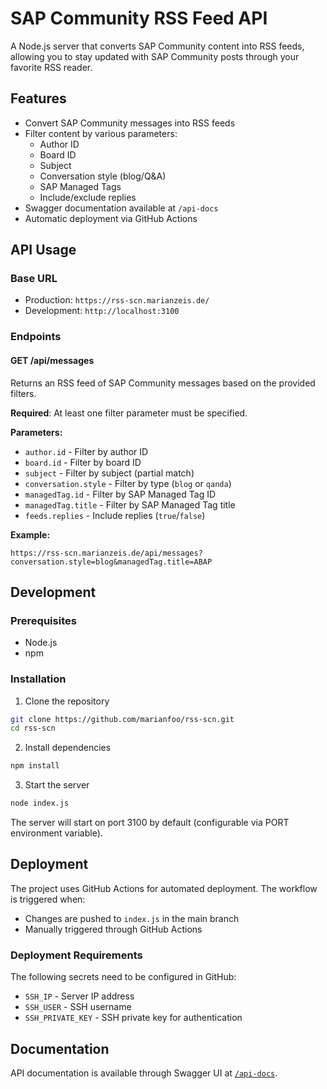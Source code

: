 # SAP Community RSS Feed API

A Node.js server that converts SAP Community content into RSS feeds, allowing you to stay updated with SAP Community posts through your favorite RSS reader.

## Features

- Convert SAP Community messages into RSS feeds
- Filter content by various parameters:
  - Author ID
  - Board ID
  - Subject
  - Conversation style (blog/Q&A)
  - SAP Managed Tags
  - Include/exclude replies
- Swagger documentation available at `/api-docs`
- Automatic deployment via GitHub Actions

## API Usage

### Base URL
- Production: `https://rss-scn.marianzeis.de/`
- Development: `http://localhost:3100`

### Endpoints

#### GET /api/messages

Returns an RSS feed of SAP Community messages based on the provided filters.

**Required**: At least one filter parameter must be specified.

**Parameters:**
- `author.id` - Filter by author ID
- `board.id` - Filter by board ID
- `subject` - Filter by subject (partial match)
- `conversation.style` - Filter by type (`blog` or `qanda`)
- `managedTag.id` - Filter by SAP Managed Tag ID
- `managedTag.title` - Filter by SAP Managed Tag title
- `feeds.replies` - Include replies (`true`/`false`)

**Example:**
```
https://rss-scn.marianzeis.de/api/messages?conversation.style=blog&managedTag.title=ABAP
```

## Development

### Prerequisites
- Node.js
- npm

### Installation

1. Clone the repository

```bash
git clone https://github.com/marianfoo/rss-scn.git
cd rss-scn
```

2. Install dependencies

```bash
npm install
```

3. Start the server

```bash
node index.js
```

The server will start on port 3100 by default (configurable via PORT environment variable).

## Deployment

The project uses GitHub Actions for automated deployment. The workflow is triggered when:
- Changes are pushed to `index.js` in the main branch
- Manually triggered through GitHub Actions

### Deployment Requirements

The following secrets need to be configured in GitHub:
- `SSH_IP` - Server IP address
- `SSH_USER` - SSH username
- `SSH_PRIVATE_KEY` - SSH private key for authentication

## Documentation

API documentation is available through Swagger UI at [`/api-docs`](https://rss-scn.marianzeis.de/api-docs).
